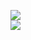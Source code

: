 [![](https://img.shields.io/badge/Made%20With-Github%20Spray-lightgrey.svg?style=for-the-badge&logo=github)](https://github.com/Annihil/github-spray#31389)  
[![](https://i.imgur.com/2DrTn0Z.gif)](https://github.com/Annihil/github-spray)
